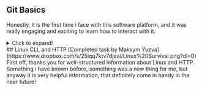 ## Git Basics
Honestly, it is the first time i face with this software platform, and it was really engaging and exciting to learn how to interact with it.
<details>
<summary>Click to expand!</summary>
![](https://github.com/MaksymYuzva/kottans-frontend/blob/main/task_git_basics/1.png)
![](https://github.com/MaksymYuzva/kottans-frontend/blob/main/task_git_basics/2.png)
![](https://github.com/MaksymYuzva/kottans-frontend/blob/main/task_git_basics/3.png)
</details>
## Linux CLI, and HTTP
[Completed task by Maksym Yuzva](https://www.dropbox.com/s/25iqq7ktv7djeai/Linux%20Survival.png?dl=0)
First off, thanks you for well-structured information about Linux and HTTP. Something i have known before, something was a new thing for me, but anyway it is very helpful information, that definitely come in handy in the near future!
